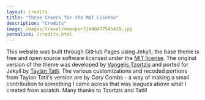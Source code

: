 ```yaml
---
layout: credits
title: "Three Cheers for the MIT License"
description: "Credits"
image: images/travel/mmexport1440477545435.jpg
permalink: /credits.html
---
```


This website was built through GitHub Pages using Jekyll; the base theme is free and open source software licensed under the <a href="https://www.techopedia.com/definition/3287/mit-license" target="_blank">MIT license</a>. The original version of the theme was developed by <a href="http://vangeltzo.com/" target="_blank">Vangelis Tzortzis</a> and ported for Jekyll by <a href="https://taylantatli.github.io/" target="_blank">Taylan Tatli</a>. The various customizations and recoded portions from Taylan Tatli's version are by Cory Combs - a way of making a small contribution to something I came across that was leagues above what I created from scratch. Many thanks to Tzortzis and Tatli!
